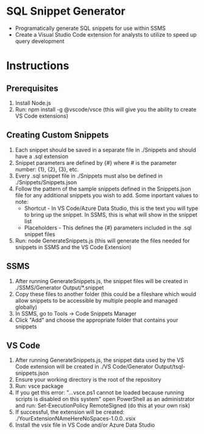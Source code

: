 # SQL Snippet Generator
* Programatically generate SQL snippets for use within SSMS
* Create a Visual Studio Code extension for analysts to utilize to speed up query development

# Instructions
## Prerequisites
1. Install Node.js
2. Run: npm install -g @vscode/vsce (this will give you the ability to create VS Code extensions)

## Creating Custom Snippets
1. Each snippet should be saved in a separate file in ./Snippets and should have a .sql extension
2. Snippet parameters are defined by {#} where # is the parameter number: {1}, {2}, {3}, etc.
3. Every .sql snippet file in ./Snippets must also be defined in ./Snippets/Snippets.json
4. Follow the pattern of the sample snippets defined in the Snippets.json file for any additional snippets you wish to add.  Some inportant values to note:
    * Shortcut - In VS Code/Azure Data Studio, this is the text you will type to bring up the snippet.  In SSMS, this is what will show in the snippet list
    * Placeholders - This defines the {#} parameters included in the .sql snippet files
5. Run: node GenerateSnippets.js (this will generate the files needed for snippets in SSMS and the VS Code Extension)

## SSMS
1. After running GenerateSnippets.js, the snippet files will be created in ./SSMS/Generator Output/*.snippet
2. Copy these files to another folder (this could be a fileshare which would allow snippets to be accessible by multiple people and managed globally)
3. In SSMS, go to Tools -> Code Snippets Manager
4. Click "Add" and choose the appropriate folder that contains your snippets

## VS Code
1. After running GenerateSnippets.js, the snippet data used by the VS Code extension will be created in ./VS Code/Generator Output/tsql-snippets.json
2. Ensure your working directory is the root of the repository
3. Run: vsce package
4. If you get this error: "...vsce.ps1 cannot be loaded because running scripts is disabled on this system" open PowerShell as an administrator and run: Set-ExecutionPolicy RemoteSigned (do this at your own risk)
5. If successful, the extension will be created: ./YourExtensionNAmeHereNoSpaces-1.0.0..vsix
6. Install the vsix file in VS Code and/or Azure Data Studio
